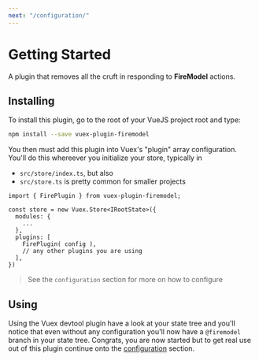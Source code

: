 ```yaml
---
next: "/configuration/"
---
```


# Getting Started

A plugin that removes all the cruft in responding to **FireModel** actions.

## Installing

To install this plugin, go to the root of your VueJS project root and type:

```sh
npm install --save vuex-plugin-firemodel
```

You then must add this plugin into Vuex's "plugin" array configuration. You'll do this
whereever you initialize your store, typically in

- `src/store/index.ts`, but also
- `src/store.ts` is pretty common for smaller projects

```typescript{8}
import { FirePlugin } from vuex-plugin-firemodel;

const store = new Vuex.Store<IRootState>({
  modules: {
    ...
  },
  plugins: [
    FirePlugin( config ),
    // any other plugins you are using
  ],
})
```

> See the `configuration` section for more on how to configure

## Using

Using the Vuex devtool plugin have a look at your state tree and you'll notice that even without any configuration you'll now have a `@firemodel` branch in your state tree. Congrats, you are now started but to get real use out of this plugin continue onto the [configuration](/configuration/) section.
